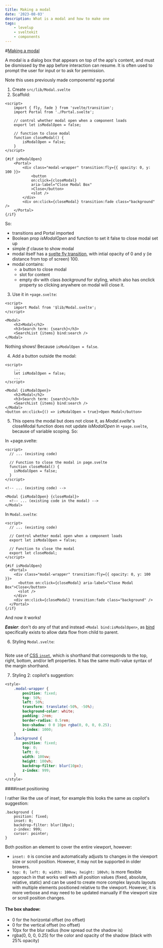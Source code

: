 ```yaml
---
title: Making a modal
date: '2023-08-03'
description: What is a modal and how to make one
tags:
    - levelup
    - sveltekit
    - components
---
```


#[Making a modal](https://levelup.video/tutorials/building-svelte-components/making-a-modal)

A modal is a dialog box that appears on top of the app's content, and must be dismissed by the app before interaction can resume. It is often used to prompt the user for input or to ask for permission.

Note this uses previously made components! eg portal

1. Create `src/lib/Modal.svelte`
2. Scaffold:

```
<script>
	import { fly, fade } from 'svelte/transition';
	import Portal from './Portal.svelte';

	// control whether modal open when a component loads
	export let isModalOpen = false;

	// function to close modal
	function closeModal() {
		isModalOpen = false;
	}
</script>

{#if isModalOpen}
	<Portal>
		<div class="modal-wrapper" transition:fly={{ opacity: 0, y: 100 }}>
			<button
			on:click={closeModal}
			aria-label="Close Modal Box"
			>Close</button>
			<slot />
		</div>
		<div on:click={closeModal} transition:fade class="background" />
	</Portal>
{/if}
```

So:

-   transitions and Portal imported
-   Boolean prop _isModalOpen_ and function to set it false to close modal set up
-   simple _if_ clause to show modal
-   modal itself has a [svelte fly transition](https://svelte.dev/docs/svelte-transition#fly), with intial opacity of 0 and y (ie distance from top of screen) 100.
-   modal contains:
    -   a button to close modal
    -   slot for content
    -   empty div with class _background_ for styling, which also has onclick property so clicking anywhere on modal will close it.

3. Use it in `+page.svelte`:

```
<script>
	import Modal from '$lib/Modal.svelte';
</script>

<Modal>
	<h2>Modal</h2>
	<h3>Search term: {search}</h3>
	<SearchList {items} bind:search />
</Modal>
```

Nothing shows! Because `isModalOpen = false`.

4. Add a button outside the modal:

```
<script>
	...
	let isModalOpen = false;
	...
</script>

<Modal {isModalOpen}>
	<h2>Modal</h2>
	<h3>Search term: {search}</h3>
	<SearchList {items} bind:search />
</Modal>
<button on:click={() => isModalOpen = true}>Open Modal</button>
```

5. This opens the modal but does not close it, as _Modal.svelte_'s closeModal function does not update _isModalOpen_ in `+page.svelte`, because of variable scoping. So:

In +page.svelte:

```
<script>
  // ... (existing code)

  // Function to close the modal in page.svelte
  function closeModal() {
    isModalOpen = false;
  }
</script>

<!-- ... (existing code) -->

<Modal {isModalOpen} {closeModal}>
  <!-- ... (existing code in the modal) -->
</Modal>
```

In `Modal.svelte`:

```
<script>
  // ... (existing code)

  // Control whether modal open when a component loads
  export let isModalOpen = false;

  // Function to close the modal
  export let closeModal;
</script>

{#if isModalOpen}
  <Portal>
    <div class="modal-wrapper" transition:fly={{ opacity: 0, y: 100 }}>
      <button on:click={closeModal} aria-label="Close Modal Box">Close</button>
      <slot />
    </div>
    <div on:click={closeModal} transition:fade class="background" />
  </Portal>
{/if}
```

And now it works!

**_Easier_**: don't do any of that and instead `<Modal bind:isModalOpen>`, as [bind](https://svelte.dev/docs/element-directives#bind-property) specifically exists to allow data flow from child to parent.

6. Styling `Modal.svelte`:

```

```

Note use of [CSS `inset`](https://developer.mozilla.org/en-US/docs/Web/CSS/inset), which is shorthand that corresponds to the top, right, bottom, and/or left properties. It has the same multi-value syntax of the margin shorthand.

7. Styling 2: copilot's suggestion:

```css
<style>
    .modal-wrapper {
        position: fixed;
        top: 50%;
        left: 50%;
        transform: translate(-50%, -50%);
        background-color: white;
        padding: 2rem;
        border-radius: 0.5rem;
        box-shadow: 0 0 10px rgba(0, 0, 0, 0.25);
        z-index: 1000;
    }
    .background {
        position: fixed;
        top: 0;
        left: 0;
        width: 100vw;
        height: 100vh;
        backdrop-filter: blur(10px);
        z-index: 999;
    }
</style>
```

####inset positioning

I rather like the use of inset, for example this looks the same as copilot's suggestion:

```
.background {
    position: fixed;
    inset: 0;
    backdrop-filter: blur(10px);
    z-index: 999;
    cursor: pointer;
}
```

Both position an element to cover the entire viewport, however:

-   `inset: 0` is concise and automatically adjusts to changes in the viewport size or scroll position. However, it may not be supported in older browers.
-   `top: 0; left: 0; width: 100vw; height: 100vh;` is more flexible approach in that works well with all position values (fixed, absolute, relative, static) and can be used to create more complex layouts layouts with multiple elements positioned relative to the viewport. However, it is more verbose and may need to be updated manually if the viewport size or scroll position changes.

#### The box shadow:

-   0 for the horizontal offset (no offset)
-   0 for the vertical offset (no offset)
-   10px for the blur radius (how spread out the shadow is)
-   rgba(0, 0, 0, 0.25) for the color and opacity of the shadow (black with 25% opacity)
